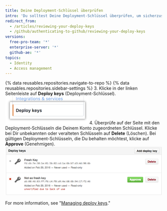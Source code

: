 ```yaml
---
title: Deine Deployment-Schlüssel überprüfen
intro: 'Du solltest Deine Deployment-Schlüssel überprüfen, um sicherzustellen, dass keine unautorisierten (und möglicherweise kompromittierten) Schlüssel vorhanden sind. Vorhandene Deployment-Schlüssel, die gültig sind, kannst Du auch genehmigen.'
redirect_from:
  - /articles/reviewing-your-deploy-keys
  - /github/authenticating-to-github/reviewing-your-deploy-keys
versions:
  free-pro-team: '*'
  enterprise-server: '*'
  github-ae: '*'
topics:
  - Identity
  - Access management
---
```


{% data reusables.repositories.navigate-to-repo %}
{% data reusables.repositories.sidebar-settings %}
3. Klicke in der linken Seitenleiste auf **Deploy keys** (Deployment-Schlüssel). ![Einstellungen für Deployment-Schlüssel](/assets/images/help/settings/settings-sidebar-deploy-keys.png)
4. Überprüfe auf der Seite mit den Deployment-Schlüsseln die Deinem Konto zugeordneten Schlüssel. Klicke bei Dir unbekannten oder veralteten Schlüsseln auf **Delete** (Löschen). Bei gültigen Deployment-Schlüsseln, die Du behalten möchtest, klicke auf **Approve** (Genehmigen). ![Liste der Deployment-Schlüssel](/assets/images/help/settings/settings-deploy-key-review.png)

For more information, see "[Managing deploy keys](/guides/managing-deploy-keys)."
